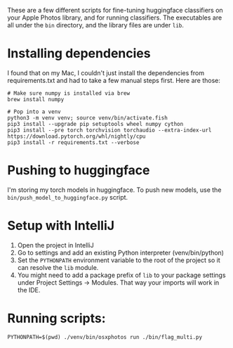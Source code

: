 These are a few different scripts for fine-tuning huggingface classifiers on your Apple Photos library,
and for running classifiers. The executables are all under the `bin` directory, and the library files are under `lib`.

# Installing dependencies

I found that on my Mac, I couldn't just install the dependencies from requirements.txt and had to take a few manual
steps first. Here are those:

```shell
# Make sure numpy is installed via brew
brew install numpy

# Pop into a venv
python3 -m venv venv; source venv/bin/activate.fish
pip3 install --upgrade pip setuptools wheel numpy cython
pip3 install --pre torch torchvision torchaudio --extra-index-url https://download.pytorch.org/whl/nightly/cpu
pip3 install -r requirements.txt --verbose
```

# Pushing to huggingface

I'm storing my torch models in huggingface. 
To push new models, use the `bin/push_model_to_huggingface.py` script.

# Setup with IntelliJ

1. Open the project in IntelliJ
2. Go to settings and add an existing Python interpreter (venv/bin/python)
3. Set the `PYTHONPATH` environment variable to the root of the project so it can resolve the `lib` module.
4. You might need to add a package prefix of `lib` to your package settings under Project Settings -> Modules. That way your imports will work in the IDE.

# Running scripts:

```shell
PYTHONPATH=$(pwd) ./venv/bin/osxphotos run ./bin/flag_multi.py
```
